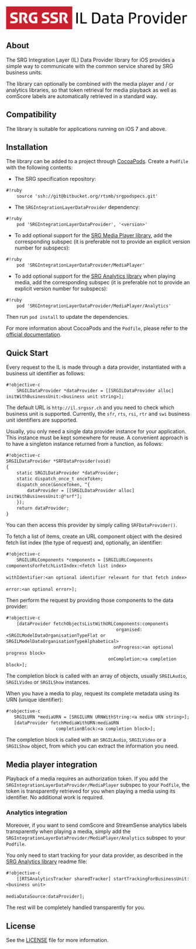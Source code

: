 ![SRG IL Data Provider logo](README-images/logo.png)

## About

The SRG Integration Layer (IL) Data Provider library for iOS provides a simple way to communicate with the common service shared by SRG business units.

The library can optionally be combined with the media player and / or analytics libraries, so that token retrieval for media playback as well as comScore labels are automatically retrieved in a standard way.

## Compatibility

The library is suitable for applications running on iOS 7 and above.

## Installation

The library can be added to a project through [CocoaPods](http://cocoapods.org/). Create a `Podfile` with the following contents:

* The SRG specification repository:
    
```
#!ruby
    source 'ssh://git@bitbucket.org/rtsmb/srgpodspecs.git'
```
    
* The `SRGIntegrationLayerDataProvider` dependency:

```
#!ruby
    pod 'SRGIntegrationLayerDataProvider', '<version>'
```

* To add optional support for the [SRG Media Player library](https://bitbucket.org/rtsmb/srgmediaplayer-ios), add the corresponding subspec (it is preferable not to provide an explicit version number for subspecs):

```
#!ruby
    pod 'SRGIntegrationLayerDataProvider/MediaPlayer'
```

* To add optional support for the [SRG Analytics library](https://bitbucket.org/rtsmb/srganalytics-ios) when playing media, add the corresponding subspec (it is preferable not to provide an explicit version number for subspecs):

```
#!ruby
    pod 'SRGIntegrationLayerDataProvider/MediaPlayer/Analytics'
```

Then run `pod install` to update the dependencies.

For more information about CocoaPods and the `Podfile`, please refer to the [official documentation](http://guides.cocoapods.org/).


## Quick Start

Every request to the IL is made through a data provider, instantiated with a business uit identifier as follows:

```
#!objective-c
    SRGILDataProvider *dataProvider = [[SRGILDataProvider alloc] initWithBusinessUnit:<business unit string>];
```

The default URL is `http://il.srgssr.ch` and you need to check which business unit is supported. Currently, the `sfr`, `rts`, `rsi`, `rtr` and `swi` business unit identifiers are supported.

Usually, you only need a single data provider instance for your application. This instance must be kept somewhere for reuse. A convenient approach is to have a singleton instance returned from a function, as follows:

```
#!objective-c
SRGILDataProvider *SRFDataProvider(void)
{
	static SRGILDataProvider *dataProvider;
    static dispatch_once_t onceToken;
    dispatch_once(&onceToken, ^{
        dataProvider = [[SRGILDataProvider alloc] initWithBusinessUnit:@"srf"];
    });
    return dataProvider;
}
```

You can then access this provider by simply calling `SRFDataProvider()`.

To fetch a list of items, create an URL component object with the desired fetch list index (the type of request) and, optionally, an identifier:

```
#!objective-c
    SRGILURLComponents *components = [SRGILURLComponents componentsForFetchListIndex:<fetch list index>
                                                                      withIdentifier:<an optional identifier relevant for that fetch index>
                                                                               error:<an optional error>];
```

Then perform the request by providing those components to the data provider:

```
#!objective-c
    [dataProvider fetchObjectsListWithURLComponents:components
                                          organised:<SRGILModelDataOrganisationTypeFlat or SRGILModelDataOrganisationTypeAlphabetical>
                                         onProgress:<an optional progress block>
                                       onCompletion:<a completion block>];
```

The completion block is called with an array of objects, usually `SRGILAudio`, `SRGILVideo` or `SRGILShow` instances.

When you have a media to play, request its complete metadata using its URN (unique identifier):

```
#!objective-c
   SRGILURN *mediaURN = [SRGILURN URNWithString:<a media URN string>];
   [dataProvider fetchMediaWithURN:mediaURN
                   completionBlock:<a completion block>];
```

The completion block is called with an `SRGILAudio`, `SRGILVideo` or a `SRGILShow` object, from which you can extract the information you need.

## Media player integration

Playback of a media requires an authorization token. If you add the `SRGIntegrationLayerDataProvider/MediaPlayer` subspec to your `Podfile`, the token is transparently retrieved for you when playing a media using its identifier. No additional work is required.

### Analytics integration

Moreover, if you want to send comScore and StreamSense analytics labels transparently when playing a media, simply add the `SRGIntegrationLayerDataProvider/MediaPlayer/Analytics` subspec to your `Podfile`. 

You only need to start tracking for your data provider, as described in the [SRG Analytics library](https://bitbucket.org/rtsmb/srganalytics-ios) readme file:

```
#!objective-c
    [[RTSAnalyticsTracker sharedTracker] startTrackingForBusinessUnit:<business unit>
                                                      mediaDataSource:dataProvider];
```

The rest will be completely handled transparently for you.

## License

See the [LICENSE](LICENSE) file for more information.
